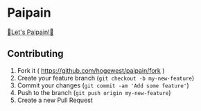 # Paipain

[:pineapple:Let's Paipain!:pineapple:](http://hogewest.github.io/paipain/)

## Contributing

1. Fork it ( https://github.com/hogewest/paipain/fork )
2. Create your feature branch (`git checkout -b my-new-feature`)
3. Commit your changes (`git commit -am 'Add some feature'`)
4. Push to the branch (`git push origin my-new-feature`)
5. Create a new Pull Request
